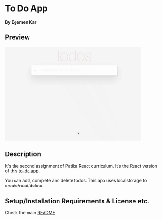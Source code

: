 # To Do App

#### By Egemen Kar

## Preview

![todo-patika](todo-patika.gif)

## Description

It's the second assignment of Patika React curriculum. It's the React version of this [to-do app](https://codepen.io/dmitrysharabin/pen/MWgQNYZ). 

You can add, complete and delete todos. This app uses localstorage to create/read/delete.

## Setup/Installation Requirements & License etc.

Check the main [README](../README.md)
